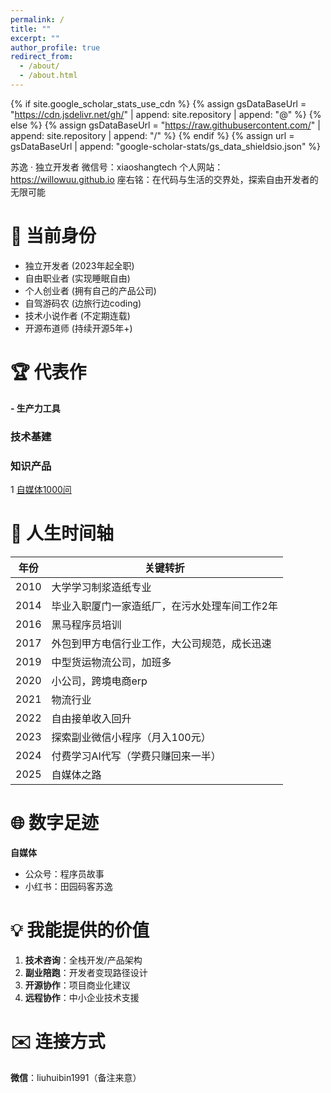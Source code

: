 ```yaml
---
permalink: /
title: ""
excerpt: ""
author_profile: true
redirect_from: 
  - /about/
  - /about.html
---
```


{% if site.google_scholar_stats_use_cdn %}
{% assign gsDataBaseUrl = "https://cdn.jsdelivr.net/gh/" | append: site.repository | append: "@" %}
{% else %}
{% assign gsDataBaseUrl = "https://raw.githubusercontent.com/" | append: site.repository | append: "/" %}
{% endif %}
{% assign url = gsDataBaseUrl | append: "google-scholar-stats/gs_data_shieldsio.json" %}

<span class='anchor' id='about-me'></span>

苏逸 · 独立开发者
微信号：xiaoshangtech
个人网站：https://willowuu.github.io
座右铭：在代码与生活的交界处，探索自由开发者的无限可能


# 🚀 当前身份
- 独立开发者 (2023年起全职)
- 自由职业者 (实现睡眠自由)
- 个人创业者 (拥有自己的产品公司)
- 自驾游码农 (边旅行边coding)
- 技术小说作者 (不定期连载)
- 开源布道师 (持续开源5年+)

# 🏆 代表作
**- 生产力工具**
  
### 技术基建
  
### 知识产品
  1 [自媒体1000问](https://flowus.cn/1eccf0aa-c91d-4a12-9048-24555f4fbc02)

# 📜 人生时间轴
| 年份 | 关键转折 |
|------|----------|
|2010 | 大学学习制浆造纸专业|
|2014 | 毕业入职厦门一家造纸厂，在污水处理车间工作2年|
|2016 |	黑马程序员培训|
|2017 |	外包到甲方电信行业工作，大公司规范，成长迅速|
|2019 |	中型货运物流公司，加班多|
|2020 |	小公司，跨境电商erp|
|2021 |	物流行业|
|2022 |	自由接单收入回升|
|2023 |	探索副业微信小程序（月入100元）|
|2024 |	付费学习AI代写（学费只赚回来一半）|
|2025 |	自媒体之路|

# 🌐 数字足迹
**自媒体**
 - 公众号：程序员故事
 - 小红书：田园码客苏逸

# 💡 我能提供的价值
1. **技术咨询**：全栈开发/产品架构  
2. **副业陪跑**：开发者变现路径设计  
3. **开源协作**：项目商业化建议  
4. **远程协作**：中小企业技术支援  

# ✉️ 连接方式
**微信**：liuhuibin1991（备注来意）
